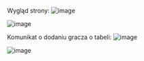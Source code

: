 Wygląd strony:
![image](https://github.com/Kalemak2/Forms-mastes/assets/152185330/5b866548-2154-4e68-9aa5-6b2960790050)



![image](https://github.com/Kalemak2/Forms-mastes/assets/152185330/185f56ec-f54f-4ac4-a9c0-c1b3019cd7dc)



Komunikat o dodaniu gracza o tabeli:
![image](https://github.com/Kalemak2/Forms-mastes/assets/152185330/c8823e84-314b-4ee7-b0d3-7d639e2a6fb0)



![image](https://github.com/Kalemak2/Forms-mastes/assets/152185330/7b0278d8-7263-4111-8203-c619bad0d781)


